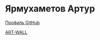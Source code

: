 # Ярмухаметов Артур

[Профиль GitHub](https://github.com/yarmuxametovartur/yarmuxametovartur.github.io "GitHub")

[ART-WALL](https://github.com/yarmuxametovartur/art-wall)
